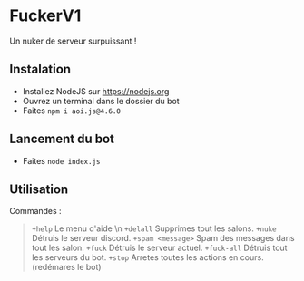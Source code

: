 # FuckerV1
Un nuker de serveur surpuissant !

## Instalation
- Installez NodeJS sur https://nodejs.org
- Ouvrez un terminal dans le dossier du bot
- Faites `npm i aoi.js@4.6.0`

## Lancement du bot
- Faites `node index.js`

## Utilisation
Commandes :
> `+help` Le menu d'aide \n
> `+delall` Supprimes tout les salons.
> `+nuke` Détruis le serveur discord.
> `+spam <message>` Spam des messages dans tout les salon.
> `+fuck` Détruis le serveur actuel.
> `+fuck-all` Détruis tout les serveurs du bot.
> `+stop` Arretes toutes les actions en cours. (redémares le bot)
